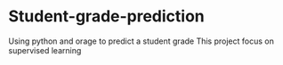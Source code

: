 # Student-grade-prediction
Using python and orage to predict a student grade 
This project focus on supervised learning
